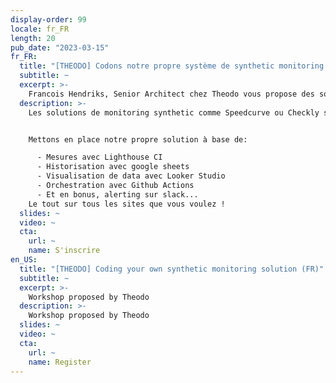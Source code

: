```yaml
---
display-order: 99
locale: fr_FR
length: 20
pub_date: "2023-03-15"
fr_FR:
  title: "[THEODO] Codons notre propre système de synthetic monitoring !"
  subtitle: ~
  excerpt: >-
    Francois Hendriks, Senior Architect chez Theodo vous propose des solutions peu chères et évolutives pour remplacer Speedcurve ou Checkly.
  description: >-
    Les solutions de monitoring synthetic comme Speedcurve ou Checkly sont absolument nécessaires pour suivre dans la durée les performances de votre site web. Pour des petites structures, ces outils sont sonvent trop limités ou trop chers.


    Mettons en place notre propre solution à base de:

      - Mesures avec Lighthouse CI
      - Historisation avec google sheets
      - Visualisation de data avec Looker Studio
      - Orchestration avec Github Actions
      - Et en bonus, alerting sur slack...
    Le tout sur tous les sites que vous voulez !
  slides: ~
  video: ~
  cta:
    url: ~
    name: S'inscrire
en_US:
  title: "[THEODO] Coding your own synthetic monitoring solution (FR)"
  subtitle: ~
  excerpt: >-
    Workshop proposed by Theodo
  description: >-
    Workshop proposed by Theodo
  slides: ~
  video: ~
  cta:
    url: ~
    name: Register
---
```

